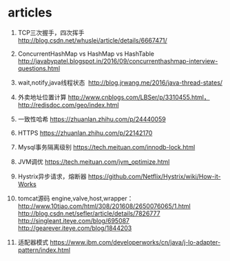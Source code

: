 # articles

1. TCP三次握手，四次挥手
  http://blog.csdn.net/whuslei/article/details/6667471/
2. ConcurrentHashMap vs HashMap vs HashTable
  http://javabypatel.blogspot.in/2016/09/concurrenthashmap-interview-questions.html
3. wait,notify,java线程状态
  http://blog.jrwang.me/2016/java-thread-states/
4. 外卖地址位置计算
  http://www.cnblogs.com/LBSer/p/3310455.html， http://redisdoc.com/geo/index.html
5. 一致性哈希
  https://zhuanlan.zhihu.com/p/24440059
6. HTTPS
  https://zhuanlan.zhihu.com/p/22142170
7. Mysql事务隔离级别
  https://tech.meituan.com/innodb-lock.html
8. JVM调优
  https://tech.meituan.com/jvm_optimize.html
9. Hystrix异步请求，熔断器
  https://github.com/Netflix/Hystrix/wiki/How-it-Works
 
10. tomcat源码 engine,valve,host,wrapper： 
  http://www.10tiao.com/html/308/201608/2650076065/1.html
  http://blog.csdn.net/sefler/article/details/7826777
  http://singleant.iteye.com/blog/695087
  http://gearever.iteye.com/blog/1844203

11. 适配器模式
  https://www.ibm.com/developerworks/cn/java/j-lo-adapter-pattern/index.html
